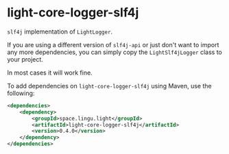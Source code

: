# light-core-logger-slf4j

`slf4j` implementation of `LightLogger`.

If you are using a different version of `slf4j-api` or 
just don't want to import any more dependencies, 
you can simply copy the `LightSlf4jLogger` class to your project.

In most cases it will work fine.

To add dependencies on `light-core-logger-slf4j` using Maven, use the following:
```xml
<dependencies>
    <dependency>
        <groupId>space.lingu.light</groupId>
        <artifactId>light-core-logger-slf4j</artifactId>
        <version>0.4.0</version>
    </dependency>
</dependencies>
```
